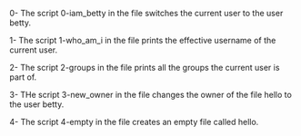 0- The script 0-iam_betty in the file switches the current user to the user betty.

1- The script 1-who_am_i in the file prints the effective username of the current user.

2- The script 2-groups in the file prints all the groups the current user is part of.

3- THe script 3-new_owner in the file changes the owner of the file hello to the user betty.

4- The script 4-empty in the file creates an empty file called hello.
